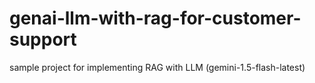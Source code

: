 # genai-llm-with-rag-for-customer-support
sample project for implementing RAG with LLM (gemini-1.5-flash-latest)
